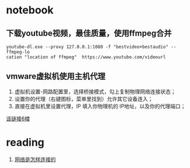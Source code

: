 # notebook

## 下载youtube视频，最佳质量，使用ffmpeg合并

```
youtube-dl.exe --proxy 127.0.0.1:1080 -f "bestvideo+bestaudio" --ffmpeg-lo
cation "location of ffmpeg"  https://www.youtube.com/videourl
```

## vmware虚拟机使用主机代理

1. 虚拟机设置-网路配置里，选择桥接模式，勾上复制物理网络连接状态；
2. 设置你的代理（右键图标，菜单里找到）允许其它设备连入；
3. 直接在虚拟机里设置代理，IP 填入你物理机的 IP地址，以及你的代理端口；

[该链接6楼](https://www.v2ex.com/t/581584)

## 

# reading

1. [网络是怎样连接的](https://github.com/kevingbwu/How_Network_Works)

